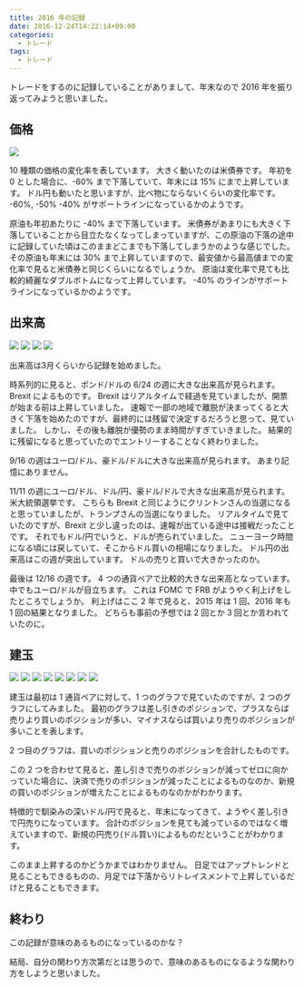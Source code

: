 ```yaml
---
title: 2016 年の記録
date: 2016-12-24T14:22:14+09:00
categories:
  - トレード
tags:
  - トレード
---
```


トレードをするのに記録していることがありまして、年末なので 2016 年を振り返ってみようと思いました。

<!--more-->

## 価格

![](/img/65-11.jpg)

10 種類の価格の変化率を表しています。
大きく動いたのは米債券です。
年初を 0 とした場合に、-60% まで下落していて、年末には 15% にまで上昇しています。
ドル円も動いたと思いますが、比べ物にならないくらいの変化率です。
-60%, -50% -40% がサポートラインになっているかのようです。

原油も年初あたりに -40% まで下落しています。
米債券があまりにも大きく下落していることから目立たなくなってしまっていますが、この原油の下落の途中に記録していた頃はこのままどこまでも下落してしまうかのような感じでした。
その原油も年末には 30% まで上昇していますので、最安値から最高値までの変化率で見ると米債券と同じくらいになるでしょうか。
原油は変化率で見ても比較的綺麗なダブルボトムになって上昇しています。
-40% のラインがサポートラインになっているかのようです。

## 出来高

![](/img/65-21.png)
![](/img/65-22.png)
![](/img/65-23.png)
![](/img/65-24.png)

出来高は3月くらいから記録を始めました。

時系列的に見ると、ポンド/ドルの 6/24 の週に大きな出来高が見られます。
Brexit によるものです。
Brexit はリアルタイムで経過を見ていましたが、開票が始まる前は上昇していました。
速報で一部の地域で離脱が決まってくると大きく下落を始めたのですが、最終的には残留で決定するだろうと思って、見ていました。
しかし、その後も離脱が優勢のまま時間がすぎていきました。
結果的に残留になると思っていたのでエントリーすることなく終わりました。

9/16 の週はユーロ/ドル、豪ドル/ドルに大きな出来高が見られます。
あまり記憶にありません。

11/11 の週にユーロ/ドル、ドル/円、豪ドル/ドルで大きな出来高が見られます。
米大統領選挙です。
こちらも Brexit と同じようにクリントンさんの当選になると思っていましたが、トランプさんの当選になりました。
リアルタイムで見ていたのですが、Brexit と少し違ったのは、速報が出ている途中は接戦だったことです。
それでもドル/円でいうと、ドルが売られていました。
ニューヨーク時間になる頃には戻していて、そこからドル買いの相場になりました。
ドル円の出来高はこの週が突出しています。
ドルの売りと買いで大きかったのか。

最後は 12/16 の週です。
4 つの通貨ペアで比較的大きな出来高となっています。
中でもユーロ/ドルが目立ちます。
これは FOMC で FRB がようやく利上げをしたところでしょうか。
利上げはここ 2 年で見ると、2015 年は 1 回、2016 年も 1 回の結果となりました。
どちらも事前の予想では 2 回とか 3 回とか言われていたのに。

## 建玉

![](/img/65-31.png)
![](/img/65-32.png)
![](/img/65-33.png)
![](/img/65-34.png)
![](/img/65-35.png)
![](/img/65-36.png)
![](/img/65-37.png)
![](/img/65-38.png)

建玉は最初は 1 通貨ペアに対して、1 つのグラフで見ていたのですが、2 つのグラフにしてみました。
最初のグラフは差し引きのポジションで、プラスならば売りより買いのポジションが多い、マイナスならば買いより売りのポジションが多いことを表します。

2 つ目のグラフは、買いのポジションと売りのポジションを合計したものです。

この 2 つを合わせて見ると、差し引きで売りのポジションが減ってゼロに向かっていた場合に、決済で売りのポジションが減ったことによるものなのか、新規の買いのポジションが増えたことによるものなのかがわかります。

特徴的で馴染みの深いドル/円で見ると、年末になってきて、ようやく差し引きで円売りになっています。
合計のポジションを見ても減っているのではなく増えていますので、新規の円売り(ドル買い)によるものだということがわかります。

このまま上昇するのかどうかまではわかりません。
日足ではアップトレンドと見ることもできるものの、月足では下落からリトレイスメントで上昇しているだけと見ることもできます。

## 終わり

この記録が意味のあるものになっているのかな？

結局、自分の関わり方次第だとは思うので、意味のあるものになるような関わり方をしようと思いました。
